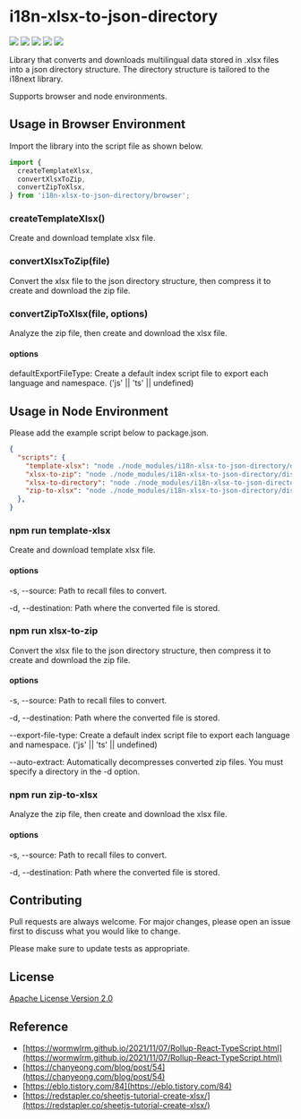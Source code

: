 # i18n-xlsx-to-json-directory

![](https://img.shields.io/npm/v/i18n-xlsx-to-json-directory)
![](https://img.shields.io/npm/l/i18n-xlsx-to-json-directory)
![](https://img.shields.io/npm/dt/i18n-xlsx-to-json-directory)
![](https://img.shields.io/github/contributors/snapperbay4453/i18n-xlsx-to-json-directory)
![](https://img.shields.io/github/last-commit/snapperbay4453/i18n-xlsx-to-json-directory)


Library that converts and downloads multilingual data stored in .xlsx files into a json directory structure. The directory structure is tailored to the i18next library.

Supports browser and node environments.


## Usage in Browser Environment

Import the library into the script file as shown below.

```javascript
import {
  createTemplateXlsx,
  convertXlsxToZip,
  convertZipToXlsx,
} from 'i18n-xlsx-to-json-directory/browser';
```

### createTemplateXlsx()

Create and download template xlsx file.

### convertXlsxToZip(file)

Convert the xlsx file to the json directory structure, then compress it to create and download the zip file.

### convertZipToXlsx(file, options)

Analyze the zip file, then create and download the xlsx file.

#### options

defaultExportFileType: Create a default index script file to export each language and namespace. ('js' || 'ts' || undefined)


## Usage in Node Environment

Please add the example script below to package.json.

```json
{
  "scripts": {
    "template-xlsx": "node ./node_modules/i18n-xlsx-to-json-directory/dist/node.cjs template-xlsx -d ./template_i18n.xlsx",
    "xlsx-to-zip": "node ./node_modules/i18n-xlsx-to-json-directory/dist/node.cjs xlsx-to-zip -s ./i18n.xlsx -d ./i18n.zip --export-file-type js",
    "xlsx-to-directory": "node ./node_modules/i18n-xlsx-to-json-directory/dist/node.cjs xlsx-to-zip -s ./i18n.xlsx -d ./i18n --export-file-type ts --auto-extract",
    "zip-to-xlsx": "node ./node_modules/i18n-xlsx-to-json-directory/dist/node.cjs zip-to-xlsx -s ./i18n.zip -d ./i18n.xlsx"
  },
}
```

### npm run template-xlsx

Create and download template xlsx file.

#### options

-s, --source: Path to recall files to convert.

-d, --destination: Path where the converted file is stored.

### npm run xlsx-to-zip

Convert the xlsx file to the json directory structure, then compress it to create and download the zip file.

#### options

-s, --source: Path to recall files to convert.

-d, --destination: Path where the converted file is stored.

--export-file-type: Create a default index script file to export each language and namespace. ('js' || 'ts' || undefined)

--auto-extract: Automatically decompresses converted zip files. You must specify a directory in the -d option.

### npm run zip-to-xlsx

Analyze the zip file, then create and download the xlsx file.

#### options

-s, --source: Path to recall files to convert.

-d, --destination: Path where the converted file is stored.


## Contributing

Pull requests are always welcome. For major changes, please open an issue first
to discuss what you would like to change.

Please make sure to update tests as appropriate.


## License

[Apache License Version 2.0](https://www.apache.org/licenses/LICENSE-2.0)


## Reference

* [https://wormwlrm.github.io/2021/11/07/Rollup-React-TypeScript.html](https://wormwlrm.github.io/2021/11/07/Rollup-React-TypeScript.html)
* [https://chanyeong.com/blog/post/54](https://chanyeong.com/blog/post/54)
* [https://eblo.tistory.com/84](https://eblo.tistory.com/84)
* [https://redstapler.co/sheetjs-tutorial-create-xlsx/](https://redstapler.co/sheetjs-tutorial-create-xlsx/)
